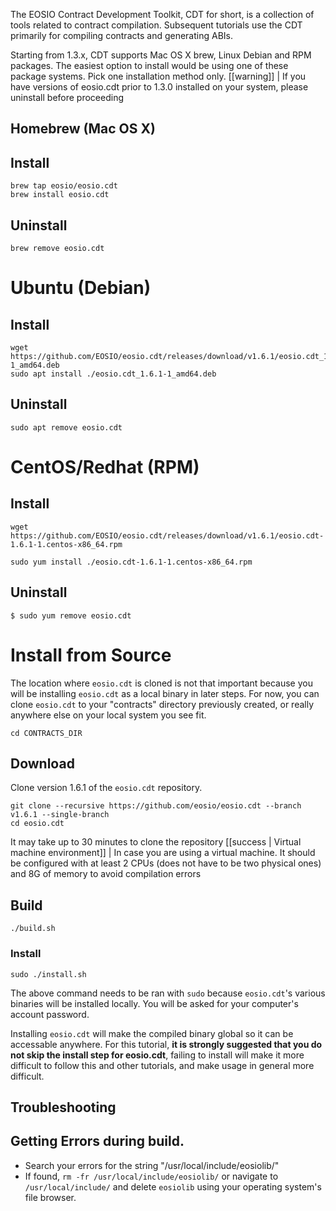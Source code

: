 The EOSIO Contract Development Toolkit, CDT for short, is a collection of tools related to contract compilation. Subsequent tutorials use the CDT primarily for compiling contracts and generating ABIs.

Starting from 1.3.x, CDT supports Mac OS X brew, Linux Debian and RPM packages. The easiest option to install would be using one of these package systems. Pick one installation method only.
[[warning]]
| If you have versions of eosio.cdt prior to 1.3.0 installed on your system, please uninstall before proceeding

## Homebrew (Mac OS X)
## Install

```shell
brew tap eosio/eosio.cdt
brew install eosio.cdt
```
## Uninstall

```shell
brew remove eosio.cdt
```
# Ubuntu (Debian) 

## Install

```shell
wget https://github.com/EOSIO/eosio.cdt/releases/download/v1.6.1/eosio.cdt_1.6.1-1_amd64.deb
sudo apt install ./eosio.cdt_1.6.1-1_amd64.deb
```
## Uninstall

```shell
sudo apt remove eosio.cdt
```
# CentOS/Redhat (RPM) 
## Install

```shell
wget https://github.com/EOSIO/eosio.cdt/releases/download/v1.6.1/eosio.cdt-1.6.1-1.centos-x86_64.rpm

sudo yum install ./eosio.cdt-1.6.1-1.centos-x86_64.rpm
```
## Uninstall

```shell
$ sudo yum remove eosio.cdt
```
# Install from Source

The location where `eosio.cdt` is cloned is not that important because you will be installing `eosio.cdt` as a local binary in later steps. For now, you can clone `eosio.cdt` to your "contracts" directory previously created, or really anywhere else on your local system you see fit. 

```text
cd CONTRACTS_DIR
```
## Download
Clone version 1.6.1 of the `eosio.cdt` repository. 

```text
git clone --recursive https://github.com/eosio/eosio.cdt --branch v1.6.1 --single-branch
cd eosio.cdt
```
It may take up to 30 minutes to clone the repository
[[success | Virtual machine environment]]
| In case you are using a virtual machine. It should be configured with at least 2 CPUs (does not have to be two physical ones) and 8G of memory to avoid compilation errors
## Build

```shell
./build.sh
```
### Install

```shell
sudo ./install.sh
```
The above command needs to be ran with `sudo` because `eosio.cdt`'s various binaries will be installed locally. You will be asked for your computer's account password. 

Installing `eosio.cdt` will make the compiled binary global so it can be accessable anywhere. For this tutorial, **it is strongly suggested that you do not skip the install step for eosio.cdt**, failing to install will make it more difficult to follow this and other tutorials, and make usage in general more difficult.

## Troubleshooting

## Getting Errors during build.
- Search your errors for the string "/usr/local/include/eosiolib/"
- If found, `rm -fr /usr/local/include/eosiolib/` or navigate to `/usr/local/include/` and delete `eosiolib` using your operating system's file browser.
